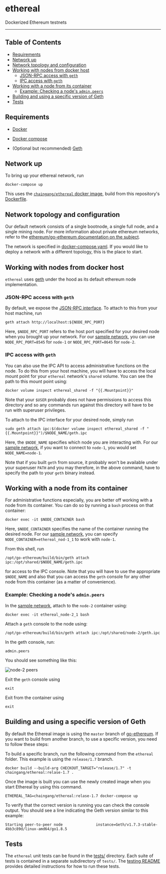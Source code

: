 # ethereal

Dockerized Ethereum testnets

- - -

## Table of Contents

* [Requirements](#requirements)
* [Network up](#network-up)
* [Network topology and configuration](#network-topology-and-configuration)
* [Working with nodes from docker host](#working-with-nodes-from-docker-host)
    * [JSON-RPC access with `geth`](#json-rpc-access-with-geth)
    * [IPC access with `geth`](#ipc-access-with-geth)
* [Working with a node from its container](#working-with-a-node-from-its-container)
    * [Example: Checking a node's `admin.peers`](#example-checking-a-nodes-adminpeers)
* [Building and using a specific version of Geth](#building-and-using-a-specific-version-of-geth)
* [Tests](#tests)


## Requirements

+ [Docker](https://www.docker.com/get-docker)

+ [Docker compose](https://docs.docker.com/compose/)

+ (Optional but recommended) [Geth](https://github.com/ethereum/go-ethereum/wiki/geth)


## Network up

To bring up your ethereal network, run

```commandline
docker-compose up
```


This uses the [`chaingang/ethereal` docker image](https://hub.docker.com/r/chaingang/ethereal/),
build from this repository's [Dockerfile](./Dockerfile).


## Network topology and configuration

Our default network consists of a single bootnode, a single full node, and a single mining node.
For more information about private ethereum networks, refer to the
[ethereum/go-ethereum documentation on the subject](https://github.com/ethereum/go-ethereum/wiki/Setting-up-private-network-or-local-cluster).

The network is specified in [docker-compose.yaml](./docker-compose.yaml). If you would like to deploy a network with a different topology, this is the place to start.


## Working with nodes from docker host

`ethereal` uses [geth](https://github.com/ethereum/go-ethereum/wiki/geth) under the hood as its
default ethereum node implementation.


### JSON-RPC access with `geth`

By default, we expose the [JSON-RPC interface](https://github.com/ethereum/wiki/wiki/JSON-RPC). To
attach to this from your host machine, run

```commandline
geth attach http://localhost:${NODE_RPC_PORT}
```

Here, `$NODE_RPC_PORT` refers to the host port specified for your desired node when you brought up
your network. For our [sample network](./docker-compose.yaml), you can use `NODE_RPC_PORT=8545` for
`node-1` or `NODE_RPC_PORT=8645` for `node-2`.


### IPC access with `geth`

You can also use the IPC API to access administrative functions on the node. To do this from your
host machine, you will have to access the local mount point for your `ethereal` network's `shared`
volume. You can see the path to this mount point using:

```commandline
docker volume inspect ethereal_shared -f "{{.Mountpoint}}"
```

Note that your `$USER` probably does not have permissions to access this directory and so any
commands run against this directory will have to be run with superuser privileges.

To attach to the IPC interface for your desired node, simply run

```commandline
sudo geth attach ipc:$(docker volume inspect ethereal_shared -f "{{.Mountpoint}}")/$NODE_NAME/geth.ipc
```

Here, the `$NODE_NAME` specifies which node you are interacting with. For our
[sample network](./docker-compose.yaml), if you want to connect to `node-1`, you would set
`NODE_NAME=node-1`.

Note that if you built `geth` from source, it probably won't be available under your superuser
`PATH` and you may therefore, in the above command, have to specify the path to your `geth` binary
instead.


## Working with a node from its container

For administrative functions especially, you are better off working with a node from its container.
You can do so by running a `bash` process on that container:

```commandline
docker exec -it $NODE_CONTAINER bash
```

Here, `$NODE_CONTAINER` specifies the name of the container running the desired node. For our
[sample network](./docker-compose.yaml), you can specify `NODE_CONTAINER=ethereal_nod-1_1` to work
with `node-1`.

From this shell, run

```commandline
/opt/go-ethereum/build/bin/geth attach ipc:/opt/shared/$NODE_NAME/geth.ipc
```

for access to the IPC console. Note that you will have to use the appropriate `$NODE_NAME` and also
that you can access the `geth` console for any other node from this container (as a matter of
convenience).


### Example: Checking a node's `admin.peers`

In the [sample network](./docker-compose.yaml), attach to the `node-2` container using:

```commandline
docker exec -it ethereal_node-2_1 bash
```

Attach a `geth` console to the node using:

```commandline
/opt/go-ethereum/build/bin/geth attach ipc:/opt/shared/node-2/geth.ipc
```

In the geth console, run:

```
admin.peers
```

You should see something like this:

![node-2 peers](./img/peers.png)

Exit the `geth` console using

```
exit
```

Exit from the container using

```commandline
exit
```

## Building and using a specific version of Geth

By default the Ethereal image is using the `master` branch of [go-ethereum](https://github.com/ethereum/go-ethereum). If you want to build from another branch, to use a specific version, you need to follow these steps:

To build a specific branch, run the following command from the `ethereal` folder. This example is using the `release/1.7` branch.

```commandline
docker build --build-arg CHECKOUT_TARGET="release/1.7" -t chaingang/ethereal:relase-1.7 .
```

Once the image is built you can use the newly created image when you start Ethereal by using this command.

```commandline
ETHEREAL_TAG=chaingang/ethereal:relase-1.7 docker-compose up
```

To verify that the correct version is running you can check the console output. You should see a line indicating the Geth version similar to this example:

```
Starting peer-to-peer node               instance=Geth/v1.7.3-stable-4bb3c89d/linux-amd64/go1.8.5
```


## Tests

The `ethereal` unit tests can be found in the [tests/](./tests) directory. Each suite of tests is contained
in a separate subdirectory of `tests/`. The [testing README](./tests/README.md) provides detailed
instructions for how to run these tests.